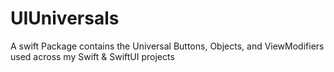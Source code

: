 # UIUniversals
A swift Package contains the Universal Buttons, Objects, and ViewModifiers used across my Swift &amp; SwiftUI projects
